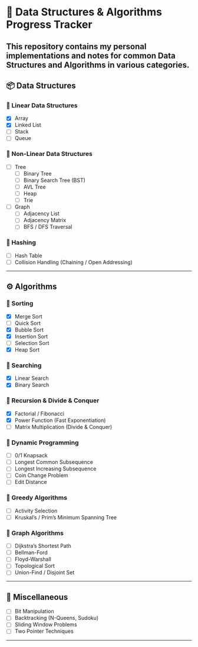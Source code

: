 # 🧠 Data Structures & Algorithms Progress Tracker

This repository contains my personal implementations and notes for common **Data Structures** and **Algorithms** in various categories.  
---

## 📦 Data Structures

### 🔹 Linear Data Structures
- [x] Array  
- [x] Linked List  
- [ ] Stack  
- [ ] Queue  

### 🔹 Non-Linear Data Structures
- [ ] Tree  
  - [ ] Binary Tree  
  - [ ] Binary Search Tree (BST)  
  - [ ] AVL Tree  
  - [ ] Heap  
  - [ ] Trie  
- [ ] Graph  
  - [ ] Adjacency List  
  - [ ] Adjacency Matrix  
  - [ ] BFS / DFS Traversal  

### 🔹 Hashing
- [ ] Hash Table  
- [ ] Collision Handling (Chaining / Open Addressing)  

---

## ⚙️ Algorithms

### 🔹 Sorting
- [x] Merge Sort  
- [ ] Quick Sort  
- [x] Bubble Sort  
- [x] Insertion Sort  
- [ ] Selection Sort  
- [x] Heap Sort  

### 🔹 Searching
- [x] Linear Search  
- [x] Binary Search  

### 🔹 Recursion & Divide & Conquer
- [x] Factorial / Fibonacci  
- [x] Power Function (Fast Exponentiation)  
- [ ] Matrix Multiplication (Divide & Conquer)  

### 🔹 Dynamic Programming
- [ ] 0/1 Knapsack  
- [ ] Longest Common Subsequence  
- [ ] Longest Increasing Subsequence  
- [ ] Coin Change Problem  
- [ ] Edit Distance  

### 🔹 Greedy Algorithms
- [ ] Activity Selection  
- [ ] Kruskal’s / Prim’s Minimum Spanning Tree  

### 🔹 Graph Algorithms
- [ ] Dijkstra’s Shortest Path  
- [ ] Bellman-Ford  
- [ ] Floyd-Warshall  
- [ ] Topological Sort  
- [ ] Union-Find / Disjoint Set  

---

## 🧩 Miscellaneous
- [ ] Bit Manipulation  
- [ ] Backtracking (N-Queens, Sudoku)  
- [ ] Sliding Window Problems  
- [ ] Two Pointer Techniques  

---
